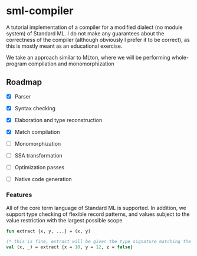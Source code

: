 # sml-compiler

A tutorial implementation of a compiler for a modified dialect (no module system) of Standard ML. I do not make any guarantees about the correctness of the compiler (although obviously I prefer it to be correct), as this is mostly meant as an educational exercise.

We take an approach similar to MLton, where we will be performing whole-program compilation and monomorphization

## Roadmap

- [X] Parser
- [X] Syntax checking
- [X] Elaboration and type reconstruction
- [X] Match compilation
- [ ] Monomorphization
- [ ] SSA transformation
- [ ] Optimization passes
- [ ] Native code generation


### Features

All of the core term language of Standard ML is supported. In addition, we support
type checking of flexible record patterns, and values subject to the value restriction
with the largest possible scope

```sml
fun extract {x, y, ...} = (x, y)

(* this is fine, extract will be given the type signature matching the record below *)
val (x, _) = extract {x = 10, y = 12, z = false}

```